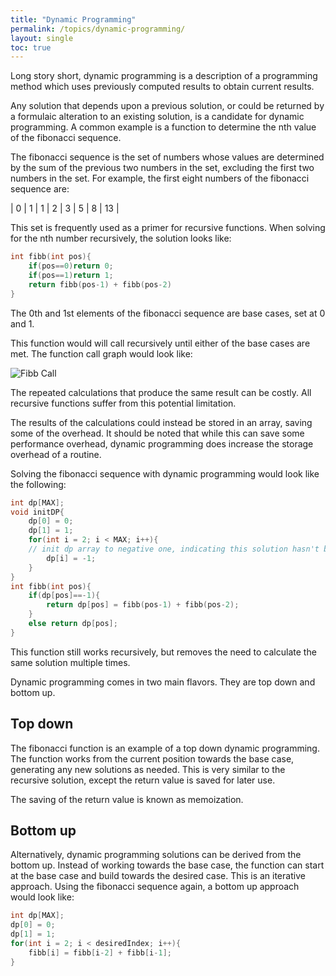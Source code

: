 ```yaml
---
title: "Dynamic Programming"
permalink: /topics/dynamic-programming/
layout: single
toc: true
---
```

Long story short, dynamic programming is a description of a programming method which uses previously computed results to obtain current results. 

Any solution that depends upon a previous solution, or could be returned by a formulaic alteration to an existing solution, is a candidate for dynamic programming. A common example is a function to determine the nth value of the fibonacci sequence. 

The fibonacci sequence is the set of numbers whose values are determined by the sum of the previous two numbers in the set, excluding the first two numbers in the set. For example, the first eight numbers of the fibonacci sequence are:

| 0 | 1 | 1 | 2 | 3 | 5 | 8 | 13  |

This set is frequently used as a primer for recursive functions. When solving for the nth number recursively, the solution looks like:

```c++ 
int fibb(int pos){
    if(pos==0)return 0;
    if(pos==1)return 1;
    return fibb(pos-1) + fibb(pos-2)
}
```
The 0th and 1st elements of the fibonacci sequence are base cases, set at 0 and 1. 

This function would will call recursively until either of the base cases are met. The function call graph would look like:

![Fibb Call](/structures-algortihms/assets/images/fibb-call-graph.jpg)

The repeated calculations that produce the same result can be costly. All recursive functions suffer from this potential limitation. 

The results of the calculations could instead be stored in an array, saving some of the overhead. It should be noted that while this can save some performance overhead, dynamic programming does increase the storage overhead of a routine. 

Solving the fibonacci sequence with dynamic programming would look like the following:
```c++
int dp[MAX];
void initDP{
    dp[0] = 0;
    dp[1] = 1;
    for(int i = 2; i < MAX; i++){
    // init dp array to negative one, indicating this solution hasn't been generated yet
        dp[i] = -1;
    }
}
int fibb(int pos){
    if(dp[pos]==-1){
        return dp[pos] = fibb(pos-1) + fibb(pos-2);
    }
    else return dp[pos];
}
```
This function still works recursively, but removes the need to calculate the same solution multiple times.

Dynamic programming comes in two main flavors. They are top down and bottom up.

## Top down

The fibonacci function is an example of a top down dynamic programming. The function works from the current position towards the base case, generating any new solutions as needed. This is very similar to the recursive solution, except the return value is saved for later use.

The saving of the return value is known as memoization.

## Bottom up
Alternatively, dynamic programming solutions can be derived from the bottom up. Instead of working towards the base case, the function can start at the base case and build towards the desired case. This is an iterative approach. Using the fibonacci sequence again, a bottom up approach would look like:
```c++
int dp[MAX];
dp[0] = 0;
dp[1] = 1;
for(int i = 2; i < desiredIndex; i++){
    fibb[i] = fibb[i-2] + fibb[i-1];
}
```
